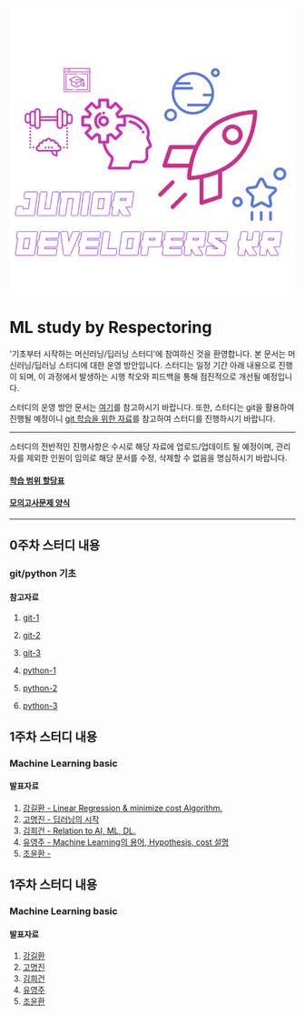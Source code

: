 <div align=center>

![](/assets/logo.png)

</div>

# ML study by Respectoring

'기초부터 시작하는 머신러닝/딥러닝 스터디'에 참여하신 것을 환영합니다. 본 문서는 머신러닝/딥러닝 스터디에 대한 운영 방안입니다. 스터디는 일정 기간 아래 내용으로 진행이 되며, 이 과정에서 발생하는 시행  착오와 피드백을 통해 점진적으로 개선될 예정입니다. 

스터디의 운영 방안 문서는 [여기][OT]를 참고하시기 바랍니다. 또한, 스터디는 git을 활용하여 진행될 예정이니 [git 학습을 위한 자료][git-training]를 참고하여 스터디를 진행하시기 바랍니다.  

[OT]: https://docs.google.com/document/d/1dAm756CWt6FaK8tk6df9yB2hj4Ozq6bYtRBVmYb625U/edit?usp=sharing
[git-training]: https://github.com/rjs1197/training/blob/master/git/README.md

---

스터디의 전반적인 진행사항은 수시로 해당 자료에 업로드/업데이트 될 예정이며, 관리자를 제외한 인원이 임의로 해당 문서를 수정, 삭제할 수 없음을 명심하시기 바랍니다.

#### [학습 범위 할당표][learning-table]

[learning-table]: https://docs.google.com/spreadsheets/d/1DUY7MzB9OCOsGaecDinCgoxvs3kSqZxryK1G_ncdMcE/edit?usp=sharing

#### [모의고사문제 양식][test]

[test]: https://docs.google.com/spreadsheets/d/1ZR81oGIIj0xjotgGb7FQVU_2WuVOPGdWR_k9B9BULPU/edit?usp=sharing

---

## 0주차 스터디 내용

### git/python 기초

#### 참고자료

1. [git-1](https://git-scm.com/book/ko/v1/%EC%8B%9C%EC%9E%91%ED%95%98%EA%B8%B0)
3. [git-2](https://opentutorials.org/course/2708)
2. [git-3](https://github.com/rjs1197/training/blob/master/git/README.md)

4. [python-1](http://pythonstudy.xyz/)
5. [python-2](https://www.inflearn.com/course/%ED%8C%8C%EC%9D%B4%EC%8D%AC-%EA%B8%B0%EC%B4%88-%EA%B0%95%EC%A2%8C/)
6. [python-3](https://github.com/rjs1197/training/blob/master/python/README.md)

## 1주차 스터디 내용

### Machine Learning basic

#### 발표자료

1. [강길환 - Linear Regression & minimize cost Algorithm.](/lecture/1st_week_kkh.docx)
2. [고명진 - 딥러닝의 시작](/lecture/1st_week_kmg.md)
3. [김희건 - Relation to AI, ML, DL.](/lecture/1st_week_khg.docx)
4. [유영주 - Machine Learning의 용어, Hypothesis, cost 설명](/lecture/1st_week_yyj.md)
5. [조윤환 - ](/lecture/1st_week_jyh.md)

## 1주차 스터디 내용

### Machine Learning basic

#### 발표자료

1. [강길환](/)
2. [고명진](/)
3. [김희건](/)
4. [유영주](/)
5. [조윤환](/)


